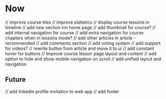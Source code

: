 # Now

// improve course tiles
// improve statistics
// display course lessons in timeline
// add new section inn home page
// add thumbnail for course?
// add internal navigation for course
// add extra navigation for course chapters when in lessons mode?
// add other articles in article - recommended
// add comments section
// add voting system
// add support for videos?
// rewrite button from article and move it to ui
// add constant hover for buttons
// Improve course lesson page layout and content
// add option to hide and show mobile navigation on scroll
// add unified layout and navigation

## Future

// add linkedin profile invitation to web app
// add footer
